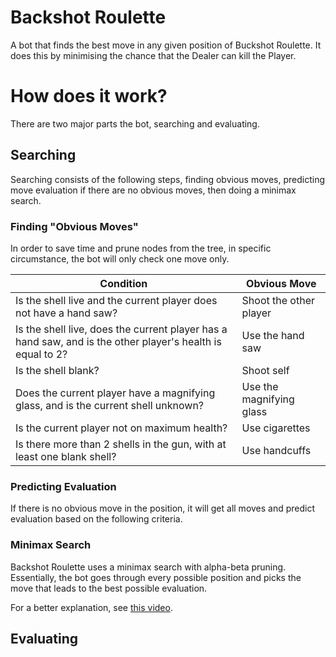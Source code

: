 # Backshot Roulette

A bot that finds the best move in any given position of Buckshot Roulette.
It does this by minimising the chance that the Dealer can kill the Player.

# How does it work?

There are two major parts the bot, searching and evaluating.

## Searching

Searching consists of the following steps, finding obvious moves, predicting move evaluation if there are no obvious moves, then doing a minimax search.

### Finding "Obvious Moves"

In order to save time and prune nodes from the tree, in specific circumstance, the bot will only check one move only.

| Condition | Obvious Move |
| --------- | ------------ |
| Is the shell live and the current player does not have a hand saw? | Shoot the other player |
| Is the shell live, does the current player has a hand saw, and is the other player's health is equal to 2? | Use the hand saw |
| Is the shell blank? | Shoot self |
| Does the current player have a magnifying glass, and is the current shell unknown? | Use the magnifying glass |
| Is the current player not on maximum health? | Use cigarettes |
| Is there more than 2 shells in the gun, with at least one blank shell? | Use handcuffs |

### Predicting Evaluation

If there is no obvious move in the position, it will get all moves and predict evaluation based on the following criteria.

### Minimax Search

Backshot Roulette uses a minimax search with alpha-beta pruning. 
Essentially, the bot goes through every possible position and picks the move that leads to the best possible evaluation.

For a better explanation, see [this video](https://www.youtube.com/watch?v=l-hh51ncgDI).

## Evaluating

